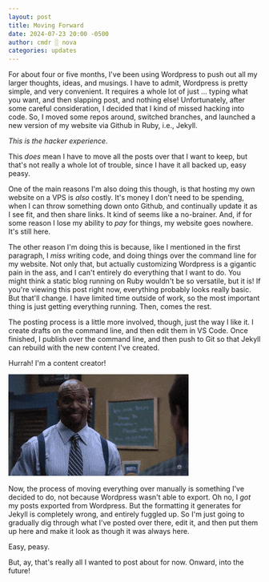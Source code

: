 ```yaml
---
layout: post
title: Moving Forward
date: 2024-07-23 20:00 -0500
author: cmdr ░ nova
categories: updates
---
```

For about four or five months, I've been using Wordpress to push out all my larger thoughts, ideas, and musings. I have to admit, Wordpress is pretty simple, and very convenient. It requires a whole lot of just ... typing what you want, and then slapping post, and nothing else! Unfortunately, after some careful consideration, I decided that I kind of missed hacking into code. So, I moved some repos around, switched branches, and launched a new version of my website via Github in Ruby, i.e., Jekyll.

*This is the hacker experience.*

This *does* mean I have to move all the posts over that I want to keep, but that's not really a whole lot of trouble, since I have it all backed up, easy peasy.

One of the main reasons I'm also doing this though, is that hosting my own website on a VPS is *also* costly. It's money I don't need to be spending, when I can throw something down onto Github, and continually update it as I see fit, and then share links. It kind of seems like a no-brainer. And, if for some reason I lose my ability to *pay* for things, my website goes nowhere. It's still here.

The other reason I'm doing this is because, like I mentioned in the first paragraph, I *miss* writing code, and doing things over the command line for my website. Not only that, but actually customizing Wordpress is a gigantic pain in the ass, and I can't entirely do everything that I want to do. You might think a static blog running on Ruby wouldn't be so versatile, but it is! If you're viewing this post right now, everything probably looks really basic. But that'll change. I have limited time outside of work, so the most important thing is just getting everything running. Then, comes the rest.

The posting process is a little more involved, though, just the way I like it. I create drafts on the command line, and then edit them in VS Code. Once finished, I publish over the command line, and then push to Git so that Jekyll can rebuild with the new content I've created.

Hurrah! I'm a content creator!

![hurray!](/img/posts/forward/hurray.gif)

Now, the process of moving everything over manually is something I've decided to do, not because Wordpress wasn't able to export. Oh no, I *got* my posts exported from Wordpress. But the formatting it generates for Jekyll is completely wrong, and entirely fuggled up. So I'm just going to gradually dig through what I've posted over there, edit it, and then put them up here and make it look as though it was always here.

Easy, peasy.

But, ay, that's really all I wanted to post about for now. Onward, into the future!
